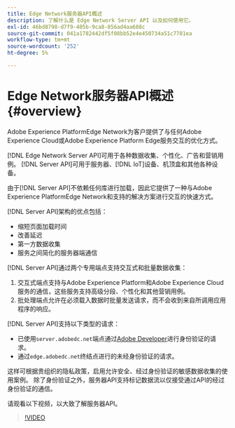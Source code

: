 ```yaml
---
title: Edge Network服务器API概述
description: 了解什么是 Edge Network Server API 以及如何使用它。
exl-id: 46bd8798-d7f9-405b-9ca8-856ad4aa688c
source-git-commit: 041a1782442df5f08bb52e4e450734a51c7781ea
workflow-type: tm+mt
source-wordcount: '252'
ht-degree: 5%

---
```


# Edge Network服务器API概述 {#overview}

Adobe Experience PlatformEdge Network为客户提供了与任何Adobe Experience Cloud或Adobe Experience Platform Edge服务交互的优化方式。

[!DNL Edge Network Server API]可用于各种数据收集、个性化、广告和营销用例。 [!DNL Server API]可用于服务器、[!DNL IoT]设备、机顶盒和其他各种设备。

由于[!DNL Server API]不依赖任何库进行加载，因此它提供了一种与Adobe Experience PlatformEdge Network和支持的解决方案进行交互的快速方式。

[!DNL Server API]架构的优点包括：

* 缩短页面加载时间
* 改善延迟
* 第一方数据收集
* 服务之间简化的服务器端通信

[!DNL Server API]通过两个专用端点支持交互式和批量数据收集：

1. 交互式端点支持与Adobe Experience Platform和Adobe Experience Cloud服务的通信，这些服务支持高级分段、个性化和其他营销用例。
2. 批处理端点允许在必须载入数据时批量发送请求，而不会收到来自所调用应用程序的响应。

[!DNL Server API]支持以下类型的请求：

* 已使用`server.adobedc.net`端点通过[Adobe Developer](https://developer.adobe.com/)进行身份验证的请求。
* 通过`edge.adobedc.net`终结点进行的未经身份验证的请求。

这样可根据贵组织的隐私政策，启用允许安全、经过身份验证的敏感数据收集的使用案例。 除了身份验证之外，服务器API支持标记数据流以仅接受通过API的经过身份验证的通信。

请观看以下视频，以大致了解服务器API。

>[!VIDEO](https://video.tv.adobe.com/v/341448/)
